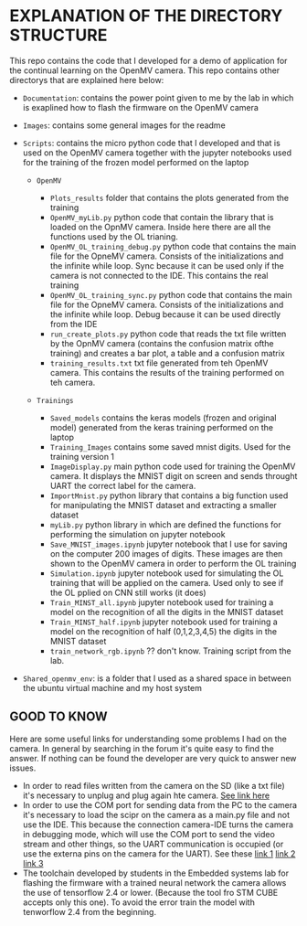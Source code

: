 # EXPLANATION OF THE DIRECTORY STRUCTURE

This repo contains the code that I developed for a demo of application for the continual learning on the OpenMV camera. This repo contains other directorys that are explained here below:

- `Documentation`: contains the power point given to me by the lab in which is exaplined how to flash the firmware on the OpenMV camera

- `Images`: contains some general images for the readme 

- `Scripts`: contains the micro python code that I developed and that is used on the OpenMV camera together with the jupyter notebooks used for the training of the frozen model performed on the laptop

  - `OpenMV`

    - `Plots_results` folder that contains the plots generated from the training
    - `OpenMV_myLib.py` python code that contain the library that is loaded on the OpnMV camera. Inside here there are all the functions used by the OL trianing.
    - `OpenMV_OL_training_debug.py` python code that contains the main file for the OpneMV camera. Consists of the initializations and the infinite while loop. Sync because it can be used only if the camera is not connected to the IDE. This contains the real training
    - `OpenMV_OL_training_sync.py` python code that contains the main file for the OpneMV camera. Consists of the initializations and the infinite while loop. Debug because it can be used directly from the IDE
    - `run_create_plots.py` python code that reads the txt file written by the OpnMV camera (contains the confusion matrix ofthe training) and creates a bar plot, a table and a confusion matrix
    - `training_results.txt` txt file generated from teh OpenMV camera. This contains the results of the training performed on teh camera.

  - `Trainings`

    - `Saved_models` contains the keras models (frozen and original model) generated from the keras training performed on the laptop
    - `Training_Images` contains some saved mnist digits. Used for the training version 1
    - `ImageDisplay.py` main python code used for training the OpenMV camera. It displays the MNIST digit on screen and sends throught UART the correct label for the camera.
    - `ImportMnist.py` python library that contains a big function used for manipulating the MNIST dataset and extracting a smaller dataset
    - `myLib.py` python library in which are defined the functions for performing the simulation on jupyter notebook
    - `Save_MNIST_images.ipynb` jupyter notebook that I use for saving on the computer 200 images of digits. These images are then shown to the OpenMV camera in order to perform the OL training
    - `Simulation.ipynb` jupyter notebook used for simulating the OL training that will be applied on the camera. Used only to see if the OL pplied on CNN still works (it does)
    - `Train_MINST_all.ipynb` jupyter notebook used for training a model on the recognition of all the digits in the MNIST dataset
    - `Train_MINST_half.ipynb` jupyter notebook used for training a model on the recognition of half (0,1,2,3,4,5) the digits in the MNIST dataset
    - `train_network_rgb.ipynb` ?? don't know. Training script from the lab.

    

- `Shared_openmv_env`: is a folder that I used as a shared space in between the ubuntu virtual machine and my host system









## GOOD TO KNOW

Here are some useful links for understanding some problems I had on the camera. In general by searching in the forum it's quite easy to find the answer. If nothing can be found the developer are very quick to answer new issues.

- In order to read files written from the camera on the SD (like a txt file) it's necessary to unplug and plug again hte camera. [See link here](https://forums.openmv.io/t/saving-a-txt-file/700)
- In order to use the COM port for sending data from the PC to the camera it's necessary to load the scipr on the camera as a main.py file and not use the IDE. This because the connection camera-IDE turns the camera in debugging mode, which will use the COM port to send the video stream and other things, so the UART communication is occupied (or use the externa pins on the camera for the UART). See these [link 1](https://forums.openmv.io/t/usb-vcp-acces-denied-with-pyserial/2026) [link 2](https://forums.openmv.io/t/is-the-serial-terminal-in-ide-output-only/850/3) [link 3](https://forums.openmv.io/search?q=serial%20)
- The toolchain developed by students in the Embedded systems lab for flashing the firmware with a trained neural network the camera allows the use of tensorflow 2.4 or lower. (Because the tool fro STM CUBE accepts only this one). To avoid the error train the model with tenworflow 2.4 from the beginning.



